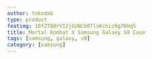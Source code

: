 ```yaml
---
author: tokodab
type: product
featimg: 10fZTQ0rVI2jGUNCU0TlxKchiz9g7KHq5
title: Mortal Kombat X Samsung Galaxy S9 Case
tags: [samsung, galaxy, s9]
category: [samsung]
---
```


